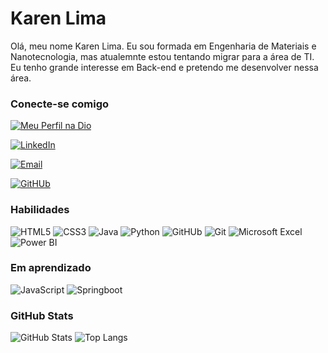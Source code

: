 # Karen Lima

Olá, meu nome Karen Lima. Eu sou formada em Engenharia de Materiais e Nanotecnologia, mas atualemnte estou tentando migrar para a área de TI. Eu tenho grande interesse em Back-end e pretendo me desenvolver nessa área. 

### Conecte-se comigo
[![Meu Perfil na Dio](https://img.shields.io/badge/Meu_Perfil_na_DIO-000?style=for-the-badge&logologoColor=0E76A8)](https://web.dio.me/users/lima_kcls/?tab=skills)

[![LinkedIn](https://img.shields.io/badge/LinkedIn-000?style=for-the-badge&logo=linkedin&logoColor=0E76A8)](https://www.linkedin.com/in/karen-lima-602a77277)

[![Email](https://img.shields.io/badge/Gmail-000?style=for-the-badge&logo=gmail&logoColor=orange)](lima.kcls@gmail.com)

[![GitHUb](https://img.shields.io/badge/GitHub-100000?style=for-the-badge&logo=github&logoColor=white)](https://github.com/karenCLima)

### Habilidades
![HTML5](https://img.shields.io/badge/HTML5-000?style=for-the-badge&logo=html5)
![CSS3](https://img.shields.io/badge/CSS3-000?style=for-the-badge&logo=css3&logoColor=264CE4)
![Java](https://img.shields.io/badge/Java-000?style=for-the-badge&logo=java)
![Python](https://img.shields.io/badge/Python-000?style=for-the-badge&logo=python)
![GitHUb](https://img.shields.io/badge/GitHub-100000?style=for-the-badge&logo=github&logoColor=white)
![Git](https://img.shields.io/badge/Git-000?style=for-the-badge&logo=git&logoColor=E34F26)
![Microsoft Excel](https://img.shields.io/badge/Microsoft_Excel-000?style=for-the-badge&logo=microsoft-excel&logoColor=217346)
![Power BI](https://img.shields.io/badge/Power_BI-000?style=for-the-badge&logo=Power%20BI&logoColor=F2C811)

### Em aprendizado
![JavaScript](https://img.shields.io/badge/JavaScript-000?style=for-the-badge&logo=javascript)
![Springboot](https://img.shields.io/badge/Spring_Boot-000?style=for-the-badge&logo=spring-boot)

### GitHub Stats
![GitHub Stats](https://github-readme-stats.vercel.app/api?username=karenCLima&theme=transparent&bg_color=000&border_color=30A3DC&show_icons=true&icon_color=30A3DC&title_color=E94D5F&text_color=FFF)
![Top Langs](https://github-readme-stats-git-masterrstaa-rickstaa.vercel.app/api/top-langs/?username=karenCLima&bg_color=000&border_color=30A3DC&title_color=E94D5F&text_color=FFF)